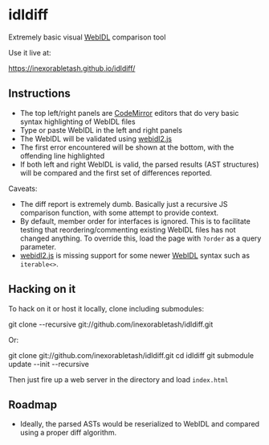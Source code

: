 # idldiff
Extremely basic visual [WebIDL](heycam.github.io/webidl/) comparison tool

Use it live at:

https://inexorabletash.github.io/idldiff/

## Instructions

* The top left/right panels are [CodeMirror](http://codemirror.net/) editors that do very basic 
  syntax highlighting of WebIDL files
* Type or paste WebIDL in the left and right panels
* The WebIDL will be validated using [webidl2.js](https://github.com/darobin/webidl2.js/)
* The first error encountered will be shown at the bottom, with the offending line highlighted
* If both left and right WebIDL is valid, the parsed results (AST structures) will be compared
  and the first set of differences reported. 
  
Caveats:

* The diff report is extremely dumb. Basically just a recursive JS comparison function, with
  some attempt to provide context.
* By default, member order for interfaces is ignored. This is to facilitate testing that
  reordering/commenting existing WebIDL files has not changed anything. To override this,
  load the page with `?order` as a query parameter.
* [webidl2.js](https://github.com/darobin/webidl2.js/) is missing support for some newer
  [WebIDL](heycam.github.io/webidl/) syntax such as `iterable<>`.

## Hacking on it

To hack on it or host it locally, clone including submodules:

  git clone --recursive git://github.com/inexorabletash/idldiff.git
  
Or:

  git clone git://github.com/inexorabletash/idldiff.git
  cd idldiff
  git submodule update --init --recursive

Then just fire up a web server in the directory and load `index.html`

## Roadmap

* Ideally, the parsed ASTs would be reserialized to WebIDL and compared using a proper diff algorithm.
